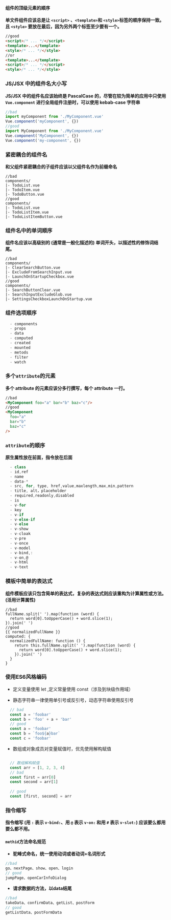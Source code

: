 #### 组件的顶级元素的顺序

**单文件组件应该总是让 `<script>` 、`<template>`和 `<style>`标签的顺序保持一致。且 `<style>` 要放在最后，因为另外两个标签至少要有一个。**

```html
//good
<script>/* ... */</script>
<template>...</template>
<style>/* ... */</style>
//or
<template>...</template>
<script>/* ... */</script>
<style>/* ... */</style>
```



### JS/JSX 中的组件名大小写

**JS/JSX 中的组件名应该始终是 PascalCase 的，尽管在较为简单的应用中只使用 `Vue.component` 进行全局组件注册时，可以使用 kebab-case 字符串**

```js
//bad
import myComponent from './MyComponent.vue'
Vue.component('myComponent', {})
//good
import MyComponent from './MyComponent.vue'
Vue.component('MyComponent', {})
Vue.component('my-component', {})
```

### 紧密耦合的组件名

**和父组件紧密耦合的子组件应该以父组件名作为前缀命名**

```
//bad
components/
|- TodoList.vue
|- TodoItem.vue
|- TodoButton.vue
//good
components/
|- TodoList.vue
|- TodoListItem.vue
|- TodoListItemButton.vue
```

### 组件名中的单词顺序

**组件名应该以高级别的 (通常是一般化描述的) 单词开头，以描述性的修饰词结尾。**

```
//bad
components/
|- ClearSearchButton.vue
|- ExcludeFromSearchInput.vue
|- LaunchOnStartupCheckbox.vue
//good
components/
|- SearchButtonClear.vue
|- SearchInputExcludeGlob.vue
|- SettingsCheckboxLaunchOnStartup.vue
```
### 组件选项顺序

```js
  - components
  - props
  - data
  - computed
  - created
  - mounted
  - metods
  - filter
  - watch
```



### 多个`attribute`的元素

**多个 attribute 的元素应该分多行撰写，每个 attribute 一行。**

```html
//bad
<MyComponent foo="a" bar="b" baz="c"/>
//good
<MyComponent
  foo="a"
  bar="b"
  baz="c"
/>
```

### `attribute`的顺序

**原生属性放在前面，指令放在后面**

```js
  - class
  - id,ref
  - name
  - data-*
  - src, for, type, href,value,maxlength,max,min,pattern
  - title, alt，placeholder
  - required,readonly,disabled
  - is
  - v-for
  - key
  - v-if
  - v-else-if
  - v-else
  - v-show
  - v-cloak
  - v-pre
  - v-once
  - v-model
  - v-bind,:
  - v-on,@
  - v-html
  - v-text
```

### 模板中简单的表达式

**组件模板应该只包含简单的表达式，复杂的表达式则应该重构为计算属性或方法。(活用计算属性)**

```
//bad
fullName.split(' ').map(function (word) {
  return word[0].toUpperCase() + word.slice(1);
}).join(' ')
//good
{{ normalizedFullName }}
computed: {
  normalizedFullName: function () {
    return this.fullName.split(' ').map(function (word) {
      return word[0].toUpperCase() + word.slice(1);
    }).join(' ')
  }
}
```

### 使用ES6风格编码

- 定义变量使用 let ,定义常量使用 const（涉及到块级作用域）

- 静态字符串一律使用单引号或反引号，动态字符串使用反引号

```js
  // bad
  const a = 'foobar'
  const b = 'foo' + a + 'bar'
  // good
  const a = 'foobar'
  const b = `foo${a}bar`
  const c = 'foobar'
```

- 数组或对象成员对变量赋值时，优先使用解构赋值

```js

  // 数组解构赋值
  const arr = [1, 2, 3, 4]
  // bad
  const first = arr[0]
  const second = arr[1]
 
  // good
  const [first, second] = arr
```




### 指令缩写

**指令缩写 (用 `:` 表示 `v-bind:`、用 `@` 表示 `v-on:` 和用 `#` 表示 `v-slot:`) 应该要么都用要么都不用。**

#### `methid`方法命名规范

- **驼峰式命名，统一使用动词或者动词+名词形式**

```js
//bad
go、nextPage、show、open、login 
// good
jumpPage、openCarInfoDialog
```

- **请求数据的方法，以data结尾**

```js
//bad
takeData、confirmData、getList、postForm
// good
getListData、postFormData
```







